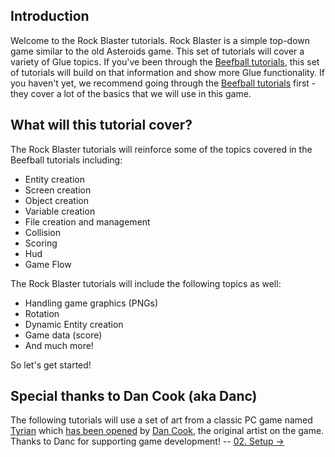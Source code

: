 ## Introduction

Welcome to the Rock Blaster tutorials. Rock Blaster is a simple top-down game similar to the old Asteroids game. This set of tutorials will cover a variety of Glue topics. If you've been through the [Beefball tutorials](/frb/docs/index.php?title=Tutorials:Beefball.md "Tutorials:Beefball"), this set of tutorials will build on that information and show more Glue functionality. If you haven't yet, we recommend going through the [Beefball tutorials](/frb/docs/index.php?title=Tutorials:Beefball.md "Tutorials:Beefball") first - they cover a lot of the basics that we will use in this game.

## What will this tutorial cover?

The Rock Blaster tutorials will reinforce some of the topics covered in the Beefball tutorials including:

-   Entity creation
-   Screen creation
-   Object creation
-   Variable creation
-   File creation and management
-   Collision
-   Scoring
-   Hud
-   Game Flow

The Rock Blaster tutorials will include the following topics as well:

-   Handling game graphics (PNGs)
-   Rotation
-   Dynamic Entity creation
-   Game data (score)
-   And much more!

So let's get started!

## Special thanks to Dan Cook (aka Danc)

The following tutorials will use a set of art from a classic PC game named [Tyrian](http://en.wikipedia.org/wiki/Tyrian_(video_game)) which [has been opened](http://www.lostgarden.com/2007/04/free-game-graphics-tyrian-ships-and.html) by [Dan Cook](https://plus.google.com/105363132599081141035/posts), the original artist on the game. Thanks to Danc for supporting game development! -- [02. Setup -\>](/documentation/tutorials/rock-blaster/tutorials-rock-blaster-setup.md "Tutorials:Rock Blaster:Setup")
